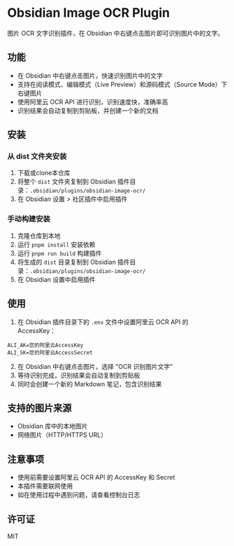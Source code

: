 # Obsidian Image OCR Plugin

图片 OCR 文字识别插件，在 Obsidian 中右键点击图片即可识别图片中的文字。

## 功能

- 在 Obsidian 中右键点击图片，快速识别图片中的文字
- 支持在阅读模式、编辑模式（Live Preview）和源码模式（Source Mode）下右键图片
- 使用阿里云 OCR API 进行识别，识别速度快，准确率高
- 识别结果会自动复制到剪贴板，并创建一个新的文档

## 安装

### 从 dist 文件夹安装

1. 下载或clone本仓库
2. 将整个 `dist` 文件夹复制到 Obsidian 插件目录：`.obsidian/plugins/obsidian-image-ocr/`
3. 在 Obsidian 设置 > 社区插件中启用插件

### 手动构建安装

1. 克隆仓库到本地
2. 运行 `pnpm install` 安装依赖
3. 运行 `pnpm run build` 构建插件
4. 将生成的 `dist` 目录复制到 Obsidian 插件目录：`.obsidian/plugins/obsidian-image-ocr/`
5. 在 Obsidian 设置中启用插件

## 使用

1. 在 Obsidian 插件目录下的 `.env` 文件中设置阿里云 OCR API 的 AccessKey：

```env
ALI_AK=您的阿里云AccessKey
ALI_SK=您的阿里云AccessSecret
```

2. 在 Obsidian 中右键点击图片，选择 "OCR 识别图片文字"
3. 等待识别完成，识别结果会自动复制到剪贴板
4. 同时会创建一个新的 Markdown 笔记，包含识别结果

## 支持的图片来源

- Obsidian 库中的本地图片
- 网络图片（HTTP/HTTPS URL）

## 注意事项

- 使用前需要设置阿里云 OCR API 的 AccessKey 和 Secret
- 本插件需要联网使用
- 如在使用过程中遇到问题，请查看控制台日志

## 许可证

MIT 